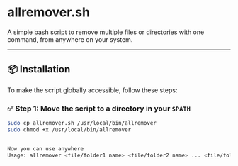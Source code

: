 # allremover.sh

A simple bash script to remove multiple files or directories with one command, from anywhere on your system.

---

## 📦 Installation

To make the script globally accessible, follow these steps:

### ✅ Step 1: Move the script to a directory in your `$PATH`
```bash
sudo cp allremover.sh /usr/local/bin/allremover
sudo chmod +x /usr/local/bin/allremover


Now you can use anywhere
Usage: allremover <file/folder1 name> <file/folder2 name> ... <file/folder name>

